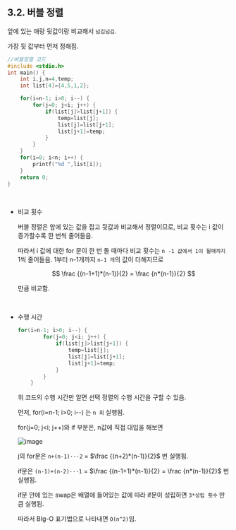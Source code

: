 ## 3.2. 버블 정렬



앞에 있는 애랑 뒷값이랑 비교해서 `넘김넘김`.

가장 뒷 값부터 먼저 정해짐.

```c
//버블정렬 코드
#include <stdio.h>
int main() {
    int i,j,n=4,temp;
    int list[4]={4,5,1,2};

    for(i=n-1; i>0; i--) {
        for(j=0; j<i; j++) {
            if(list[j]>list[j+1]) {
                temp=list[j];
                list[j]=list[j+1];
                list[j+1]=temp;
            }
        }
    }
    for(i=0; i<n; i++) {
        printf("%d ",list[i]);
    }
    return 0;
}
```

<br>

- 비교 횟수
    
    버블 정렬은 앞에 있는 값을 잡고 뒷값과 비교해서 정렬이므로, 비교 횟수는 i 값이 증가할수록 한 번씩 줄어들음.
    
    따라서 i 값에 대한 for 문이 한 번 돌 때마다 비교 횟수는 `n -1 값에서 1이 될때까지` 1씩 줄어들음. 1부터 n-1개까지 `n-1 개`의 값이 더해지므로 
    
    $$
    \frac {(n-1+1)*(n-1)}{2} = \frac {n*(n-1)}{2} 
    $$
    
    만큼 비교함. 
    
<br>

- 수행 시간
    
    ```c
    for(i=n-1; i>0; i--) {
            for(j=0; j<i; j++) {
                if(list[j]>list[j+1]) {
                    temp=list[j];
                    list[j]=list[j+1];
                    list[j+1]=temp;
                }
            }
        }
    ```
    
    위 코드의 수행 시간만 알면 선택 정렬의 수행 시간을 구할 수 있음.
    
    먼저, for(i=n-1; i>0; i--) 는 `n 회`  실행됨.
    
    for(j=0; j<i; j++)와 if 부분은, n값에 직접 대입을 해보면
    
    ![image](https://user-images.githubusercontent.com/80656733/152158346-9a75a083-6a29-4a73-8f43-db0bafe3f5a6.png)
    
    j의 for문은 `n+(n-1)···2` = $\frac {(n+2)*(n-1)}{2}$ 번 실행됨.
    
    if문은 `(n-1)+(n-2)···1` = $\frac {(n-1+1)*(n-1)}{2} = \frac {n*(n-1)}{2}$ 번 실행됨.
    
    if문 안에 있는 swap은 배열에 들어있는 값에 따라 if문이 성립하면 `3*성립 횟수` 만큼 실행됨.
    
    따라서 BIg-O 표기법으로 나타내면 `O(n^2)`임.